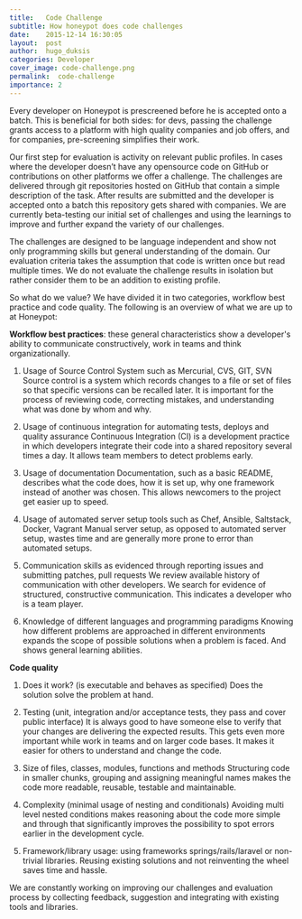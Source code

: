 ```yaml
---
title:   Code Challenge
subtitle: How honeypot does code challenges
date:    2015-12-14 16:30:05
layout:  post
author:  hugo_duksis
categories: Developer
cover_image: code-challenge.png
permalink:  code-challenge
importance: 2
---
```



Every developer on Honeypot is prescreened before he is accepted onto a batch.
This is beneficial for both sides: for devs, passing the challenge
grants access to a platform with high quality companies and job offers, and for companies,
pre-screening simplifies their work.


Our first step for evaluation is activity on relevant public profiles. In cases where the developer doesn’t
have any opensource code on GitHub or contributions on other platforms we offer a challenge.
The challenges are delivered through git repositories hosted on GitHub that contain a simple description of the task.
After results are submitted and the developer is accepted onto a batch this repository gets
shared with companies. We are currently beta-testing our initial set of challenges and using the
learnings to improve and further expand the variety of our challenges.


The challenges are designed to be language independent and show not only programming skills
but general understanding of the domain.
Our evaluation criteria takes the assumption that code is written once but read multiple
times. We do not evaluate the challenge results in isolation but rather consider them
to be an addition to existing profile.

So what do we value? We have divided it in two categories, workflow best practice and code quality.
The following is an overview of what we are up to at Honeypot:


**Workflow best practices**: these general characteristics show a developer's ability
to communicate constructively, work in teams and think organizationally.


 1. Usage of Source Control System such as Mercurial, CVS, GIT, SVN
Source control is a system which records changes to a file or set of files
so that specific versions can be recalled later. It is important for the process of reviewing code,
correcting mistakes, and understanding what was done by whom and why.

 2. Usage of continuous integration for automating tests, deploys and quality assurance
Continuous Integration (CI) is a development practice in which developers
integrate their code into a shared repository several times a day. It allows team members
to detect problems early.

 3. Usage of documentation
Documentation, such as a basic README, describes what the code does,
how it is set up, why one framework instead of another was chosen. This allows newcomers
to the project get easier up to speed.

 4. Usage of automated server setup tools such as Chef, Ansible, Saltstack, Docker, Vagrant
Manual server setup, as opposed to automated server setup, wastes time and
are generally more prone to error than automated setups.

 5. Communication skills as evidenced through reporting issues and submitting patches, pull requests
We review available history of communication with other developers.
We search for evidence of structured, constructive communication. This indicates a developer
who is a team player.

 6. Knowledge of different languages and programming paradigms
Knowing how different problems are approached in different environments
expands the scope of possible solutions when a problem is faced. And shows general learning
abilities.


 **Code quality**

 1. Does it work? (is executable and behaves as specified)
Does the solution solve the problem at hand.

 2. Testing (unit, integration and/or acceptance tests, they pass and cover public interface)
It is always good to have someone else to verify that your changes are delivering the expected
results. This gets even more important while work in teams and on larger code bases.
It makes it easier for others to understand and change the code.

 3. Size of files, classes, modules, functions and methods
Structuring code in smaller chunks, grouping and assigning meaningful names makes the code
more readable, reusable, testable and maintainable.

 4. Complexity (minimal usage of nesting and conditionals)
Avoiding multi level nested conditions makes reasoning about the code more simple and through
that significantly improves the possibility to spot errors earlier in the development cycle.

 5. Framework/library usage: using frameworks springs/rails/laravel or non-trivial libraries.
Reusing existing solutions and not reinventing the wheel saves time and hassle.


We are constantly working on improving our challenges and evaluation process by collecting feedback,
suggestion and integrating with existing tools and libraries.

